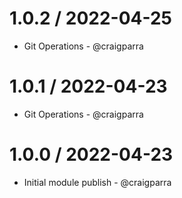 1.0.2 / 2022-04-25
==================

* Git Operations - @craigparra

1.0.1 / 2022-04-23
==================

* Git Operations - @craigparra

1.0.0 / 2022-04-23
==================

* Initial module publish - @craigparra